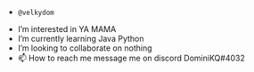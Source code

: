 -     @velkydom
- I’m interested in YA MAMA
- I’m currently learning Java Python
- I’m looking to collaborate on nothing
- 📫 How to reach me message me on discord DominiKQ#4032
